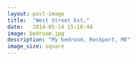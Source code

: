 ```yaml
---
layout: post-image
title:  "West Street Ext."
date:   2014-05-14 15:18:44
image: bedroom.jpg
description: "My bedroom, Rockport, ME"
image_size: square
---
```

